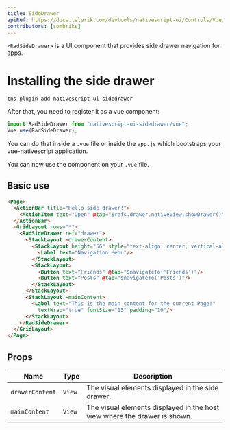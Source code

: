 ```yaml
---
title: SideDrawer
apiRef: https://docs.telerik.com/devtools/nativescript-ui/Controls/Vue/SideDrawer/overview
contributors: [sombriks]
---
```


`<RadSideDrawer>` is a UI component that provides side drawer navigation for apps.

# Installing the side drawer 

```shell
tns plugin add nativescript-ui-sidedrawer
```

After that, you need to register it as a vue component:

```javascript
import RadSideDrawer from "nativescript-ui-sidedrawer/vue";
Vue.use(RadSideDrawer);
```

You can do that inside a `.vue` file or inside the `app.js` which bootstraps 
your vue-nativescript application.

You can now use the component on your `.vue` file.

## Basic use

```html
<Page>
  <ActionBar title="Hello side drawer!">
    <ActionItem text="Open" @tap="$refs.drawer.nativeView.showDrawer()"/>
  </ActionBar>
  <GridLayout rows="*">
    <RadSideDrawer ref="drawer">
      <StackLayout ~drawerContent>
        <StackLayout height="56" style="text-align: center; vertical-align: center;">
          <Label text="Navigation Menu"/>
        </StackLayout>
        <StackLayout>
          <Button text="Friends" @tap="$navigateTo('Friends')"/>
          <Button text="Posts" @tap="$navigateTo('Posts')"/>
        </StackLayout>
      </StackLayout>
      <StackLayout ~mainContent>
        <Label text="This is the main content for the current Page!"
          textWrap="true" fontSize="13" padding="10"/>
      </StackLayout>
    </RadSideDrawer>
  </GridLayout>
</Page>
```

## Props

| Name            | Type   | Description                                           |
| --------------- | ------ | ----------------------------------------------------- |
| `drawerContent` | `View` | The visual elements displayed in the side drawer.     |
| `mainContent`   | `View` | The visual elements displayed in the host view where the drawer is shown. |
